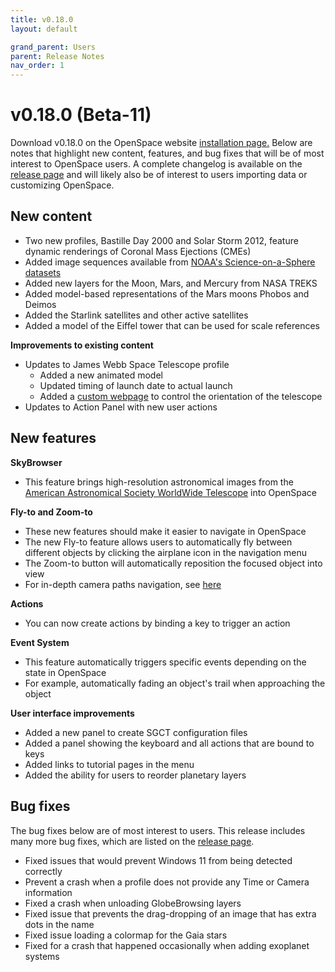 ```yaml
---
title: v0.18.0
layout: default

grand_parent: Users
parent: Release Notes
nav_order: 1
---
```


# v0.18.0 (Beta-11)

Download v0.18.0 on the OpenSpace website [installation page.](https://openspaceproject.com/version-0180) Below are notes that highlight new content, features, and bug fixes that will be of most interest to OpenSpace users. A complete changelog is available on the [release page](/docs/general/releases.html#beta-11) and will likely also be of interest to users importing data or customizing OpenSpace.


## New content

  - Two new profiles, Bastille Day 2000 and Solar Storm 2012, feature dynamic renderings of Coronal Mass Ejections (CMEs)
  - Added image sequences available from [NOAA's Science-on-a-Sphere datasets](https://sos.noaa.gov/catalog/datasets/)
  - Added new layers for the Moon, Mars, and Mercury from NASA TREKS
  - Added model-based representations of the Mars moons Phobos and Deimos
  - Added the Starlink satellites and other active satellites
  - Added a model of the Eiffel tower that can be used for scale references


 **Improvements to existing content**

 - Updates to James Webb Space Telescope profile
   - Added a new animated model
   - Updated timing of launch date to actual launch
   - Added a [custom webpage](http://ui.openspaceproject.com/jwst_scripts/index.html) to control the orientation of the telescope
 - Updates to Action Panel with new user actions

## New features

 **SkyBrowser**
 - This feature brings high-resolution astronomical images from the [American Astronomical Society WorldWide Telescope](https://worldwidetelescope.org/) into OpenSpace

 **Fly-to and Zoom-to**
 - These new features should make it easier to navigate in OpenSpace
 - The new Fly-to feature allows users to automatically fly between different objects by clicking the airplane icon in the navigation menu
 - The Zoom-to button will automatically reposition the focused object into view
 - For in-depth camera paths navigation, see [here](http://wiki.openspaceproject.com/docs/users/navigation/camera-paths.html)

 **Actions**
 - You can now create actions by binding a key to trigger an action

 **Event System**
 - This feature automatically triggers specific events depending on the state in OpenSpace
  - For example, automatically fading an object's trail when approaching the object

 **User interface improvements**
 - Added a new panel to create SGCT configuration files
 - Added a panel showing the keyboard and all actions that are bound to keys
 - Added links to tutorial pages in the menu
 - Added the ability for users to reorder planetary layers


## Bug fixes

 The bug fixes below are of most interest to users. This release includes many more bug fixes, which are listed on the [release page](http://wiki.openspaceproject.com/docs/general/releases.html#beta-11).

 - Fixed issues that would prevent Windows 11 from being detected correctly
 - Prevent a crash when a profile does not provide any Time or Camera information
 - Fixed a crash when unloading GlobeBrowsing layers
 - Fixed issue that prevents the drag-dropping of an image that has extra dots in the name
 - Fixed issue loading a colormap for the Gaia stars
 - Fixed for a crash that happened occasionally when adding exoplanet systems




